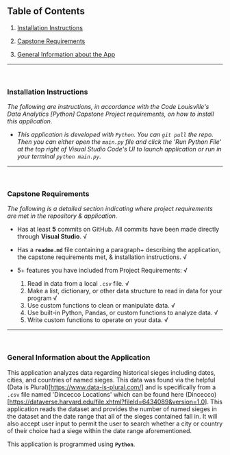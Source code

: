 
## Table of Contents

  

1. [Installation Instructions](#id-section1)

  

2. [Capstone Requirements](#id-section2)

  

3. [General Information about the App](#id-section3)

  

  

<hr><br>

  

  

<div  id='id-section1'/>

  

  

### Installation Instructions

  

*The following are instructions, in accordance with the Code Louisville's Data Analytics [Python] Capstone Project requirements, on how to install this application.*

  

*  *This application is developed with `Python`. You can `git pull` the repo. Then you can either open the `main.py` file and click the 'Run Python File' at the top right of Visual Studio Code's UI to launch application or run in your terminal `python main.py`.*

  

<hr><br>

  

  

<div  id='id-section2'/>

  

  

### Capstone Requirements

  

*The following is a detailed section indicating where project requirements are met in the repository & application.*

  

* Has at least **5** commits on GitHub. All commits have been made directly through **Visual Studio**. &radic;

  

* Has a **`readme.md`** file containing a paragraph+ describing the application, the capstone requirements met, & installation instructions. &radic;

  

* 5+ features you have included from Project Requirements: &radic;

	1. Read in data from a local `.csv` file. &radic;
    2. Make a list, dictionary, or other data structure to read in data for your program &radic;
    3. Use custom functions to clean or manipulate data. &radic;
    4. Use built-in Python, Pandas, or custom functions to analyze data. &radic;
    5. Write custom functions to operate on your data. &radic;

  
  
  

<hr><br>

  

<div  id='id-section3'/>

  

  

### General Information about the Application

  

This application analyzes data regarding historical sieges including dates, cities, and countries of named sieges. This data was found via the helpful (Data is Plural)[https://www.data-is-plural.com/] and is specifically from a `.csv` file named 'Dincecco Locations' which can be 
found here (Dincecco)[https://dataverse.harvard.edu/file.xhtml?fileId=6434089&version=1.0]. This application reads the dataset and provides the number of named sieges in the dataset and the date range that all of the sieges contained fall in. It will also accept user input to 
permit the user to search whether a city or country of their choice had a siege within the date range aforementioned.

  

This application is programmed using **`Python`**.